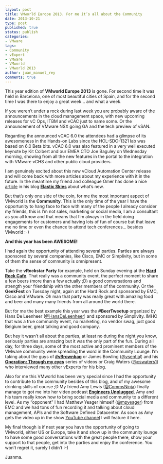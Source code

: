 ```yaml
---
layout: post
title: VMworld Europe 2013. For me it’s all about the Community
date: 2013-10-21
type: post
published: true
status: publish
categories:
- VMware
tags:
- Community
- vExpert
- VMware
- VMworld
- VMworld 2013
author: juan_manuel_rey
comments: true
---
```


This year edition of **VMworld Europe 2013** is gone. For second time it was held in Barcelona, one of most beautiful cities of Spain, and for the second time I was there to enjoy a great week… and what a week.

If you weren’t under a rock during last week you are probably aware of the announcements in the cloud management space, with new upcoming releases for vC Ops, ITBM and vCAC just to name some. Or the announcement of VMware NSX going GA and the tech preview of vSAN.

Regarding the announced vCAC 6.0 the attendees had a glimpse of its awesomeness in the Hands-on Labs since the HOL-SDC-1321 lab was based on 6.0 Beta bits. vCAC 6.0 was also featured in a very well executed keynote by Kit Colbert and our EMEA CTO Joe Baguley on Wednesday morning, showing from all the new features in the portal to the integration with VMware vCHS and other public cloud providers.

I am genuinely excited about this new vCloud Automation Center release and will come back with more articles about my experience with it in the future. In the meantime my friend and colleague Omer has done a nice [article](http://elasticskies.com/vcac-6-0-announced/) in his blog **[Elastic Skies](http://elasticskies.com/)** about what’s new.

But that’s only one side of the coin, for me the most important aspect of VMworld is the **Community**. This is the only time of the year I have the opportunity to hang face to face with many of the people I already consider my friends, this is I’m not sales, marketing or social media, I am a consultant as you all know and that means that I’m always in the field doing engagements for customers and having lots of fun of course but that leave me no time or even the chance to attend tech conferences… besides VMworld :-)

**And this year has been AWESOME!**

I had again the opportunity of attending several parties. Parties are always sponsored by several companies, like Cisco, EMC or Simplivity, but in some of them the sense of community is omnipresent.

Take the **vRockstar Party** for example, held on Sunday evening at the [**Hard Rock Cafe**](http://www.hardrock.com/locations/cafes3/cafe.aspx?LocationID=41&MIBEnumID=3). That really was a community event, the perfect moment to share a few beers (more than a few actually ;D) a good conversations and strength your friendship with the other members of the community. Or the **GeekFest** on Tuesday night, again at the Hard Rock and sponsored by EMC, Cisco and VMware. Oh man that party was really great with amazing food and beer and many many friends from all around the world there.

But for me the best example this year was the **#BeerTweetup** organized by Hans De Leenheer ([@HansDeLeenheer](https://twitter.com/HansDeLeenheer)) and sponsored by Simplivity. IMHO that was a true community event, no marketing, no vendor swag, just good Belgium beer, great talking and good company.

But hey it wasn’t all about the parties, at least no during the night you know, seriously parties are amazing but it was the only part of the fun. During all day, for three days, some of the most active and prominent members of the VMware community were spreading the word in the Community Lounge. I’m taking about the guys of [**#vBrownbag**](http://professionalvmware.com/brownbags/) or James Bowling ([@vsentia](https://twitter.com/vsential)l) and his [**Operation: Through my eyes**](http://vsential.com/2013/10/operation-eyes-tmevmworld/) series of videos or Craig Waters ([@cswaters1](https://twitter.com/cswaters1)) who interviewed many other vExperts for his [blog](http://craigwaters.org/).

Also for me this VMworld has been very special since I had the opportunity to contribute to the community besides of this blog, and of my awesome drinking skills of course ;D My friend Amy Lewis ([@CommsNinja](https://twitter.com/CommsNinja)) finally manage to got me into her video podcast [**Engineers Unplugged**](http://blogs.cisco.com/tag/engineers-unplugged/), Amy and his team really know how to bring social media and community to a different level. As my “opponent” I had Matthew Yeager himself ([@mpyeager](https://twitter.com/mpyeager)) from EMC and we had tons of fun recording it and talking about cloud management, APIs and the Software Defined Datacenter. As soon as Amy gets the video up in the show [YouTube channel](http://www.youtube.com/user/engineersunplugged) I will feature it here.

My final though is if next year you have the opportunity of going to VMworld, either US or Europe, take it and show up in the community lounge to have some good conversations with the great people there, show your support to that people, get into the parties and enjoy the conference. You won’t regret it, surely I didn’t :-)

Juanma.
